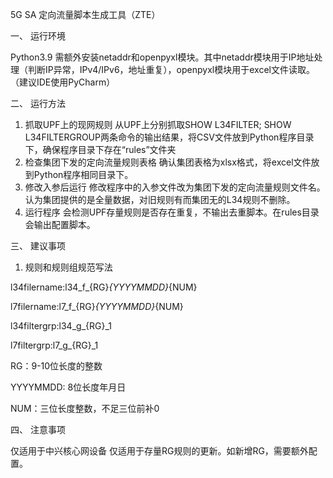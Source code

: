 5G SA 定向流量脚本生成工具（ZTE）

一、	运行环境

Python3.9
需额外安装netaddr和openpyxl模块。其中netaddr模块用于IP地址处理（判断IP异常，IPv4/IPv6，地址重复），openpyxl模块用于excel文件读取。（建议IDE使用PyCharm）

二、	运行方法

1.	抓取UPF上的现网规则
从UPF上分别抓取SHOW L34FILTER; SHOW L34FILTERGROUP两条命令的输出结果，将CSV文件放到Python程序目录下，确保程序目录下存在“rules”文件夹
2.	检查集团下发的定向流量规则表格
确认集团表格为xlsx格式，将excel文件放到Python程序相同目录下。
3.	修改入参后运行
修改程序中的入参文件改为集团下发的定向流量规则文件名。认为集团提供的是全量数据，对旧规则有而集团无的L34规则不删除。
4.	运行程序
会检测UPF存量规则是否存在重复，不输出去重脚本。在rules目录会输出配置脚本。

三、	建议事项

1.	规则和规则组规范写法

  l34filername:l34_f_{RG}_{YYYYMMDD}_{NUM}

  l7filername:l7_f_{RG}_{YYYYMMDD}_{NUM}

  l34filtergrp:l34_g_{RG}_1

  l7filtergrp:l7_g_{RG}_1

  RG：9-10位长度的整数

  YYYYMMDD: 8位长度年月日

  NUM：三位长度整数，不足三位前补0


四、	注意事项

仅适用于中兴核心网设备
仅适用于存量RG规则的更新。如新增RG，需要额外配置。
